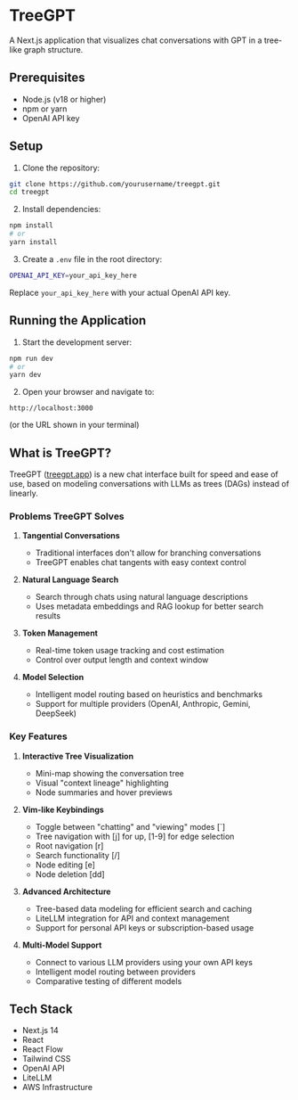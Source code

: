 # TreeGPT

A Next.js application that visualizes chat conversations with GPT in a tree-like graph structure.

## Prerequisites

- Node.js (v18 or higher)
- npm or yarn
- OpenAI API key

## Setup

1. Clone the repository:

```bash
git clone https://github.com/yourusername/treegpt.git
cd treegpt
```

2. Install dependencies:

```bash
npm install
# or
yarn install
```

3. Create a `.env` file in the root directory:

```bash
OPENAI_API_KEY=your_api_key_here
```

Replace `your_api_key_here` with your actual OpenAI API key.

## Running the Application

1. Start the development server:

```bash
npm run dev
# or
yarn dev
```

2. Open your browser and navigate to:

```
http://localhost:3000
```

(or the URL shown in your terminal)

## What is TreeGPT?

TreeGPT ([treegpt.app](https://treegpt.app)) is a new chat interface built for speed and ease of use, based on modeling conversations with LLMs as trees (DAGs) instead of linearly.

### Problems TreeGPT Solves

1. **Tangential Conversations**

   - Traditional interfaces don't allow for branching conversations
   - TreeGPT enables chat tangents with easy context control

2. **Natural Language Search**

   - Search through chats using natural language descriptions
   - Uses metadata embeddings and RAG lookup for better search results

3. **Token Management**

   - Real-time token usage tracking and cost estimation
   - Control over output length and context window

4. **Model Selection**
   - Intelligent model routing based on heuristics and benchmarks
   - Support for multiple providers (OpenAI, Anthropic, Gemini, DeepSeek)

### Key Features

1. **Interactive Tree Visualization**

   - Mini-map showing the conversation tree
   - Visual "context lineage" highlighting
   - Node summaries and hover previews

2. **Vim-like Keybindings**

   - Toggle between "chatting" and "viewing" modes [`]
   - Tree navigation with [j] for up, [1-9] for edge selection
   - Root navigation [r]
   - Search functionality [/]
   - Node editing [e]
   - Node deletion [dd]

3. **Advanced Architecture**

   - Tree-based data modeling for efficient search and caching
   - LiteLLM integration for API and context management
   - Support for personal API keys or subscription-based usage

4. **Multi-Model Support**
   - Connect to various LLM providers using your own API keys
   - Intelligent model routing between providers
   - Comparative testing of different models

## Tech Stack

- Next.js 14
- React
- React Flow
- Tailwind CSS
- OpenAI API
- LiteLLM
- AWS Infrastructure
